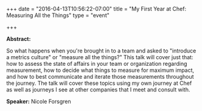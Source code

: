 +++
date = "2016-04-13T10:56:22-07:00"
title = "My First Year at Chef: Measuring All the Things"
type = "event"

+++

**Abstract:**


So what happens when you're brought in to a team and asked to "introduce a metrics culture" or "measure all the things?" This talk will cover just that: how to assess the state of affairs in your team or organization regarding measurement, how to decide what things to measure for maximum impact, and how to best communicate and iterate those measurements throughout the journey. The talk will cover these topics using my own journey at Chef as well as journeys I see at other companies that I meet and consult with.

**Speaker:** Nicole Forsgren
